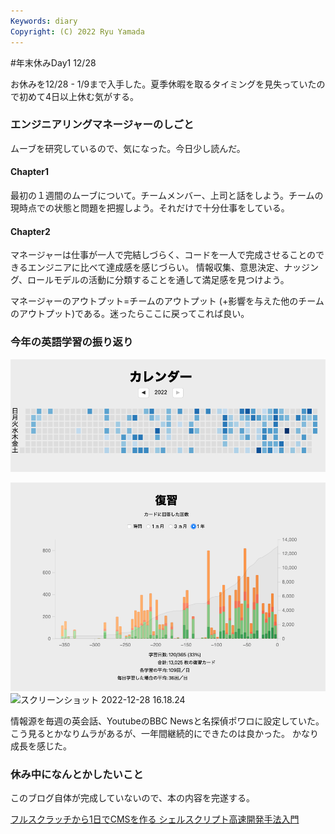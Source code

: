 ```yaml
---
Keywords: diary
Copyright: (C) 2022 Ryu Yamada
---
```


#年末休みDay1 12/28

お休みを12/28 - 1/9まで入手した。夏季休暇を取るタイミングを見失っていたので初めて4日以上休む気がする。

### エンジニアリングマネージャーのしごと
ムーブを研究しているので、気になった。今日少し読んだ。

#### Chapter1
最初の１週間のムーブについて。チームメンバー、上司と話をしよう。チームの現時点での状態と問題を把握しよう。それだけで十分仕事をしている。

#### Chapter2
マネージャーは仕事が一人で完結しづらく、コードを一人で完成させることのできるエンジニアに比べて達成感を感じづらい。
情報収集、意思決定、ナッジング、ロールモデルの活動に分類することを通して満足感を見つけよう。

マネージャーのアウトプット=チームのアウトプット (+影響を与えた他のチームのアウトプット)である。迷ったらここに戻ってこれば良い。


### 今年の英語学習の振り返り
![スクリーンショット 2022-12-28 16.18.03](file_y37nnpZN9.png)

![スクリーンショット 2022-12-28 16.18.13](file_wkmj1UQC_.png)
![スクリーンショット 2022-12-28 16.18.24](file:J6JglQegz.png)

情報源を毎週の英会話、YoutubeのBBC Newsと名探偵ポワロに設定していた。
こう見るとかなりムラがあるが、一年間継続的にできたのは良かった。
かなり成長を感じた。


### 休み中になんとかしたいこと
このブログ自体が完成していないので、本の内容を完遂する。

[フルスクラッチから1日でCMSを作る シェルスクリプト高速開発手法入門](
https://tatsu-zine.com/books/shellscript-cms-2ed)